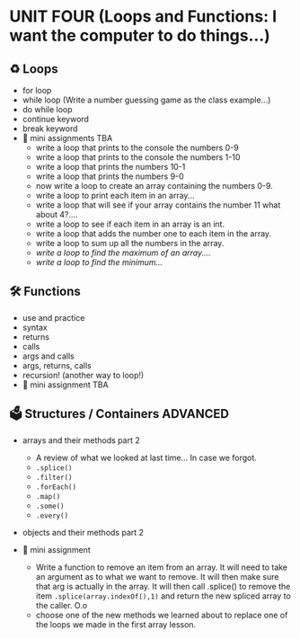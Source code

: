 # UNIT FOUR (Loops and Functions: I want the computer to do things...)
## ♻️ Loops 
- for loop
- while loop (Write a number guessing game as the class example...)
- do while loop
- continue keyword 
- break keyword
- 🚗 mini assignments TBA
    - write a loop that prints to the console the numbers 0-9 
    - write a loop that prints to the console the numbers 1-10 
    - write a loop that prints the numbers 10-1 
    - write a loop that prints the numbers 9-0 
    - now write a loop to create an array containing the numbers 0-9.
    - write a loop to print each item in an array...
    - write a loop that will see if your array contains the number 11 what about 4?.... 
    - write a loop to see if each item in an array is an int. 
    - write a loop that adds the number one to each item in the array. 
    - write a loop to sum up all the numbers in the array. 
    - *write a loop to find the maximum of an array....*  
    - *write a loop to find the minimum...*  
    
## 🛠️ Functions
- use and practice 
- syntax 
- returns
- calls
- args and calls
- args, returns, calls
- recursion! (another way to loop!)
- 🚗 mini assignment TBA 

## 🗳️ Structures / Containers ADVANCED
- arrays and their methods part 2 
    - A review of what we looked at last time... In case we forgot.
    - `.splice()` 
    - `.filter()`
    - `.forEach()`
    - `.map()`
    - `.some()`
    - `.every()`

- objects and their methods part 2 
- 🚗 mini assignment 
    - Write a function to remove an item from an array. It will need to take an argument as to what we want to remove. It will then make sure that arg is actually in the array. It will then call .splice() to remove the item `.splice(array.indexOf(),1)` and return the new spliced array to the caller. O.o  
    - choose one of the new methods we learned about to replace one of the loops we made in the first array lesson. 